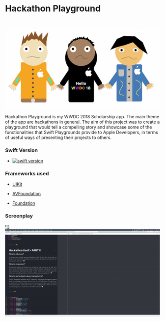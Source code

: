# Hackathon Playground

<a href="https://en.wikipedia.org/wiki/Apple_Worldwide_Developers_Conference"><img src="https://img.shields.io/badge/WWDC-2018-BLUEVIOLET" alt=""/></a>  <a href="https://developer.apple.com/videos/wwdc2018/"><img src="https://img.shields.io/badge/Scholarship-Submission-BLUEVIOLET" alt=""/></a>  <a href="https://www.apple.com/swift/playgrounds/"><img src="https://img.shields.io/badge/Swift-Playgrounds-blueviolet" alt=""/></a>

![](/Assets/introImageOne.png)

Hackathon Playground is my WWDC 2018 Scholarship app.  The main theme of the app are hackathons in general. The aim of this project was to create a playground that would tell a compelling story and showcase some of the functionalities that Swift Playgrounds provide to Apple Developers, in terms of useful ways of presenting their projects to others.


### Swift Version

* <a href="https://developer.apple.com/swift/"><img src="https://img.shields.io/badge/Swift-4.2-green.svg" alt="swift version"/></a>

### Frameworks used

* [UIKit](https://developer.apple.com/documentation/uikit)

* [AVFoundation](https://developer.apple.com/av-foundation/)

* [Foundation](https://developer.apple.com/documentation/foundation)


### Screenplay

![]![](/Assets/HackathonPlaygroundGif.gif)
